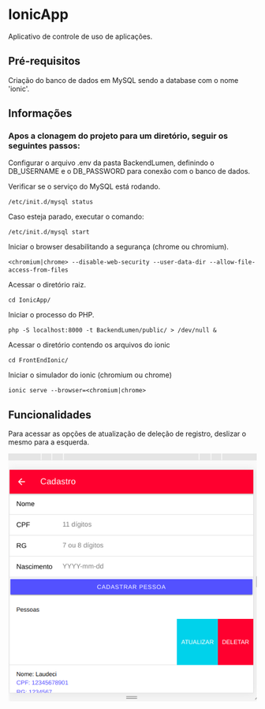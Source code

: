 # IonicApp

Aplicativo de controle de uso de aplicações.

## Pré-requisitos

Criação do banco de dados em MySQL sendo a database com o nome 'ionic'.

## Informações

### Apos a clonagem do projeto para um diretório, seguir os seguintes passos:

Configurar o arquivo .env da pasta BackendLumen, definindo o DB_USERNAME e o DB_PASSWORD para conexão com o banco de dados.

Verificar se o serviço do MySQL está rodando.

```
/etc/init.d/mysql status
```
Caso esteja parado, executar o comando:

```
/etc/init.d/mysql start
```

Iniciar o browser desabilitando a segurança (chrome ou chromium).

```
<chromium|chrome> --disable-web-security --user-data-dir --allow-file-access-from-files
```

Acessar o diretório raiz.

```
cd IonicApp/
```
Iniciar o processo do PHP.

```
php -S localhost:8000 -t BackendLumen/public/ > /dev/null &
```
Acessar o diretório contendo os arquivos do ionic

```
cd FrontEndIonic/
```
Iniciar o simulador do ionic (chromium ou chrome)

```
ionic serve --browser=<chromium|chrome>
```

## Funcionalidades

Para acessar as opções de atualização de deleção de registro, deslizar o mesmo para a esquerda.

![slide](Info/slide_function.png)
